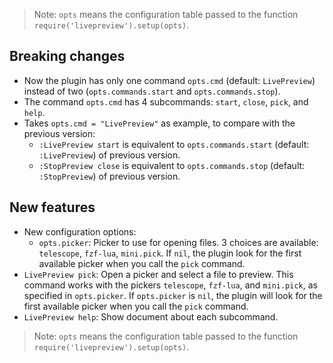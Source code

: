 > Note: `opts` means the configuration table passed to the function `require('livepreview').setup(opts)`.

## Breaking changes
- Now the plugin has only one command `opts.cmd` (default: `LivePreview`) instead of two (`opts.commands.start` and `opts.commands.stop`). 
- The command `opts.cmd` has 4 subcommands: `start`, `close`, `pick`, and `help`.
- Takes `opts.cmd = "LivePreview"` as example, to compare with the previous version:
  - `:LivePreview start` is equivalent to `opts.commands.start` (default: `:LivePreview`) of previous version.
  - `:StopPreview close` is equivalent to `opts.commands.stop` (default: `:StopPreview`) of previous version.

## New features
- New configuration options:
  - `opts.picker`: Picker to use for opening files. 3 choices are available: `telescope`, `fzf-lua`, `mini.pick`. If `nil`, the plugin look for the first available picker when you call the `pick` command.
- `LivePreview pick`: Open a picker and select a file to preview. This command works with the pickers `telescope`, `fzf-lua`, and `mini.pick`, as specified in `opts.picker`. If `opts.picker` is `nil`, the plugin will look for the first available picker when you call the `pick` command.
- `LivePreview help`: Show document about each subcommand.

> Note: `opts` means the configuration table passed to the function `require('livepreview').setup(opts)`.
